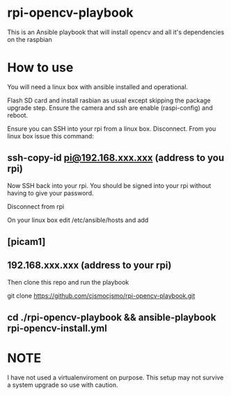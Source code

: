 # rpi-opencv-playbook


This is an Ansible playbook that will install opencv and all it's dependencies on the raspbian

# How to use

 You will need a linux box with ansible installed and operational.

 Flash SD card and install rasbian as usual except skipping the package upgrade step.  Ensure the
 camera and ssh are enable (raspi-config) and reboot.
 
 Ensure you can SSH into your rpi from a linux box. Disconnect.  From you linux box issue this command:
 
## ssh-copy-id pi@192.168.xxx.xxx (address to you rpi)
 
 Now SSH back into your rpi.  You should be signed into your rpi without having to give your password. 
 
 Disconnect from rpi
 
 On your linux box edit /etc/ansible/hosts and add
 
 ## [picam1]
 ## 192.168.xxx.xxx (address to your rpi)
 
 Then clone this repo and run the playbook
 
 git clone https://github.com/cjsmocjsmo/rpi-opencv-playbook.git
 
## cd ./rpi-opencv-playbook && ansible-playbook rpi-opencv-install.yml

# NOTE

I have not used a virtualenviroment on purpose.  This setup may not survive a system upgrade so use with caution.
 
 
 
 
 
 
 
 
 

